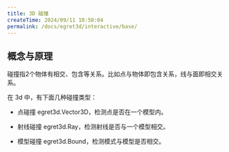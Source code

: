 ```yaml
---
title: 3D 碰撞
createTime: 2024/09/11 10:50:04
permalink: /docs/egret3d/interactive/base/
---
```


## 概念与原理

碰撞指2个物体有相交、包含等关系。比如点与物体即包含关系，线与面即相交关系。

在 3d 中，有下面几种碰撞类型：

* 点碰撞 egret3d.Vector3D，检测点是否在一个模型内。

* 射线碰撞 egret3d.Ray，检测射线是否与一个模型相交。

* 模型碰撞  egret3d.Bound，检测模式与模型是否相交。


